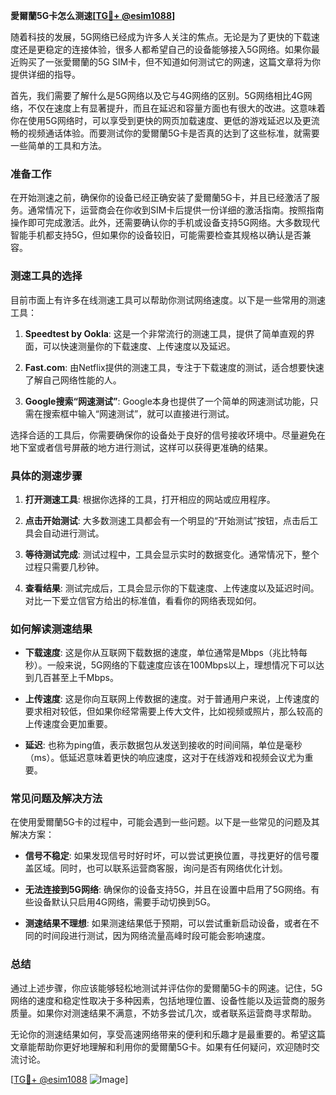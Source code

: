 **愛爾蘭5G卡怎么测速[[TG💪+ @esim1088](https://t.me/s/esim1088)]**

随着科技的发展，5G网络已经成为许多人关注的焦点。无论是为了更快的下载速度还是更稳定的连接体验，很多人都希望自己的设备能够接入5G网络。如果你最近购买了一张愛爾蘭的5G SIM卡，但不知道如何测试它的网速，这篇文章将为你提供详细的指导。

首先，我们需要了解什么是5G网络以及它与4G网络的区别。5G网络相比4G网络，不仅在速度上有显著提升，而且在延迟和容量方面也有很大的改进。这意味着你在使用5G网络时，可以享受到更快的网页加载速度、更低的游戏延迟以及更流畅的视频通话体验。而要测试你的愛爾蘭5G卡是否真的达到了这些标准，就需要一些简单的工具和方法。

### 准备工作

在开始测速之前，确保你的设备已经正确安装了愛爾蘭5G卡，并且已经激活了服务。通常情况下，运营商会在你收到SIM卡后提供一份详细的激活指南。按照指南操作即可完成激活。此外，还需要确认你的手机或设备支持5G网络。大多数现代智能手机都支持5G，但如果你的设备较旧，可能需要检查其规格以确认是否兼容。

### 测速工具的选择

目前市面上有许多在线测速工具可以帮助你测试网络速度。以下是一些常用的测速工具：

1. **Speedtest by Ookla**: 这是一个非常流行的测速工具，提供了简单直观的界面，可以快速测量你的下载速度、上传速度以及延迟。
   
2. **Fast.com**: 由Netflix提供的测速工具，专注于下载速度的测试，适合想要快速了解自己网络性能的人。

3. **Google搜索“网速测试”**: Google本身也提供了一个简单的网速测试功能，只需在搜索框中输入“网速测试”，就可以直接进行测试。

选择合适的工具后，你需要确保你的设备处于良好的信号接收环境中。尽量避免在地下室或者信号屏蔽的地方进行测试，这样可以获得更准确的结果。

### 具体的测速步骤

1. **打开测速工具**: 根据你选择的工具，打开相应的网站或应用程序。

2. **点击开始测试**: 大多数测速工具都会有一个明显的“开始测试”按钮，点击后工具会自动进行测试。

3. **等待测试完成**: 测试过程中，工具会显示实时的数据变化。通常情况下，整个过程只需要几秒钟。

4. **查看结果**: 测试完成后，工具会显示你的下载速度、上传速度以及延迟时间。对比一下爱立信官方给出的标准值，看看你的网络表现如何。

### 如何解读测速结果

- **下载速度**: 这是你从互联网下载数据的速度，单位通常是Mbps（兆比特每秒）。一般来说，5G网络的下载速度应该在100Mbps以上，理想情况下可以达到几百甚至上千Mbps。
  
- **上传速度**: 这是你向互联网上传数据的速度。对于普通用户来说，上传速度的要求相对较低，但如果你经常需要上传大文件，比如视频或照片，那么较高的上传速度会更加重要。

- **延迟**: 也称为ping值，表示数据包从发送到接收的时间间隔，单位是毫秒（ms）。低延迟意味着更快的响应速度，这对于在线游戏和视频会议尤为重要。

### 常见问题及解决方法

在使用愛爾蘭5G卡的过程中，可能会遇到一些问题。以下是一些常见的问题及其解决方案：

- **信号不稳定**: 如果发现信号时好时坏，可以尝试更换位置，寻找更好的信号覆盖区域。同时，也可以联系运营商客服，询问是否有网络优化计划。

- **无法连接到5G网络**: 确保你的设备支持5G，并且在设置中启用了5G网络。有些设备默认只启用4G网络，需要手动切换到5G。

- **测速结果不理想**: 如果测速结果低于预期，可以尝试重新启动设备，或者在不同的时间段进行测试，因为网络流量高峰时段可能会影响速度。

### 总结

通过上述步骤，你应该能够轻松地测试并评估你的愛爾蘭5G卡的网速。记住，5G网络的速度和稳定性取决于多种因素，包括地理位置、设备性能以及运营商的服务质量。如果你对测速结果不满意，不妨多尝试几次，或者联系运营商寻求帮助。

无论你的测速结果如何，享受高速网络带来的便利和乐趣才是最重要的。希望这篇文章能帮助你更好地理解和利用你的愛爾蘭5G卡。如果有任何疑问，欢迎随时交流讨论。

[[TG💪+ @esim1088](https://t.me/s/esim1088) ![Image](https://i.postimg.cc/4NQfJmqS/Snipaste-2025-05-13-00-14-12.png)]